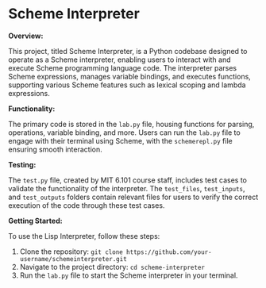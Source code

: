 # Scheme Interpreter

**Overview:**

This project, titled Scheme Interpreter, is a Python codebase designed to operate as a Scheme interpreter, enabling users to interact with and execute Scheme programming language code. The interpreter parses Scheme expressions, manages variable bindings, and executes functions, supporting various Scheme features such as lexical scoping and lambda expressions.

**Functionality:**

The primary code is stored in the `lab.py` file, housing functions for parsing, operations, variable binding, and more. Users can run the `lab.py` file to engage with their terminal using Scheme, with the `schemerepl.py` file ensuring smooth interaction.

**Testing:**

The `test.py` file, created by MIT 6.101 course staff, includes test cases to validate the functionality of the interpreter. The `test_files`, `test_inputs`, and `test_outputs` folders contain relevant files for users to verify the correct execution of the code through these test cases.

**Getting Started:**

To use the Lisp Interpreter, follow these steps:

1. Clone the repository: `git clone https://github.com/your-username/schemeinterpreter.git`
2. Navigate to the project directory: `cd scheme-interpreter`
3. Run the `lab.py` file to start the Scheme interpreter in your terminal.
